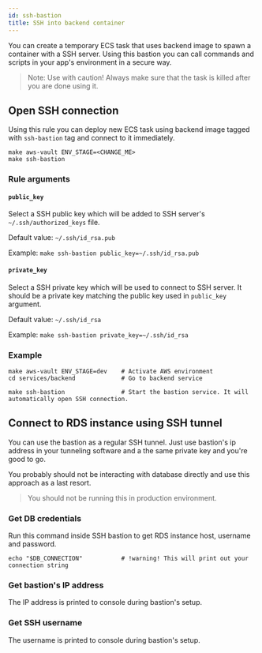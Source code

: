 ```yaml
---
id: ssh-bastion
title: SSH into backend container
---
```


You can create a temporary ECS task that uses backend image to spawn a container with a SSH server.
Using this bastion you can call commands and scripts in your app's environment in a secure way.

> Note: Use with caution! Always make sure that the task is killed after you are done using it.

## Open SSH connection

Using this rule you can deploy new ECS task using backend image tagged with `ssh-bastion` tag and connect to it
immediately.

```shell
make aws-vault ENV_STAGE=<CHANGE_ME>
make ssh-bastion
```

### Rule arguments

#### `public_key`

Select a SSH public key which will be added to SSH server's `~/.ssh/authorized_keys` file.

Default value: `~/.ssh/id_rsa.pub`

Example: `make ssh-bastion public_key=~/.ssh/id_rsa.pub`

#### `private_key`

Select a SSH private key which will be used to connect to SSH server. It should be a private key matching the public key
used in `public_key` argument.

Default value: `~/.ssh/id_rsa`

Example: `make ssh-bastion private_key=~/.ssh/id_rsa`

### Example

```shell
make aws-vault ENV_STAGE=dev    # Activate AWS environment
cd services/backend             # Go to backend service

make ssh-bastion                # Start the bastion service. It will automatically open SSH connection.
```

## Connect to RDS instance using SSH tunnel

You can use the bastion as a regular SSH tunnel. Just use bastion's ip address in your tunneling software and a the same
private key and you're good to go.

You probably should not be interacting with database directly and use this approach as a last resort.

> You should not be running this in production environment.

### Get DB credentials

Run this command inside SSH bastion to get RDS instance host, username and password.

```shell
echo "$DB_CONNECTION"           # !warning! This will print out your connection string
```

### Get bastion's IP address

The IP address is printed to console during bastion's setup.

### Get SSH username

The username is printed to console during bastion's setup.
